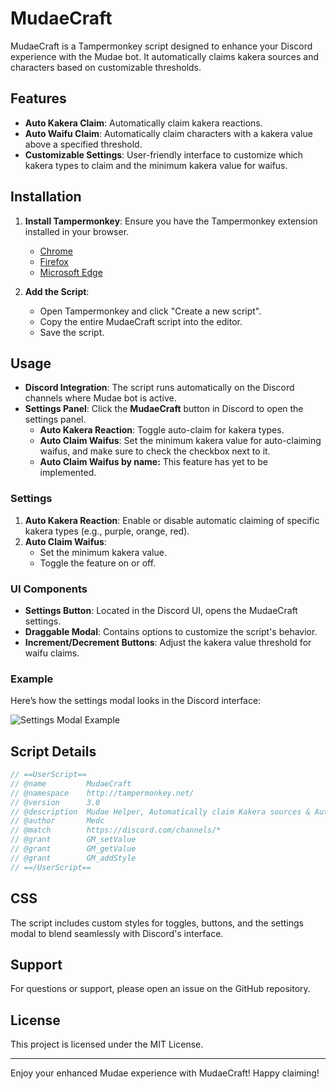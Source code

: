 # MudaeCraft

MudaeCraft is a Tampermonkey script designed to enhance your Discord experience with the Mudae bot. It automatically claims kakera sources and characters based on customizable thresholds.

## Features

- **Auto Kakera Claim**: Automatically claim kakera reactions. 
- **Auto Waifu Claim**: Automatically claim characters with a kakera value above a specified threshold.
- **Customizable Settings**: User-friendly interface to customize which kakera types to claim and the minimum kakera value for waifus.

## Installation

1. **Install Tampermonkey**: Ensure you have the Tampermonkey extension installed in your browser.
   - [Chrome](https://chrome.google.com/webstore/detail/tampermonkey/dhdgffkkebhmkfjojejmpbldmpobfkfo)
   - [Firefox](https://addons.mozilla.org/en-US/firefox/addon/tampermonkey/)
   - [Microsoft Edge](https://www.microsoft.com/en-us/p/tampermonkey/9nblggh5162s)

2. **Add the Script**:
   - Open Tampermonkey and click "Create a new script".
   - Copy the entire MudaeCraft script into the editor.
   - Save the script.

## Usage

- **Discord Integration**: The script runs automatically on the Discord channels where Mudae bot is active.
- **Settings Panel**: Click the **MudaeCraft** button in Discord to open the settings panel.
  - **Auto Kakera Reaction**: Toggle auto-claim for kakera types.
  - **Auto Claim Waifus**: Set the minimum kakera value for auto-claiming waifus, and make sure to check the checkbox next to it.
  - **Auto Claim Waifus by name:** This feature has yet to be implemented.

### Settings

1. **Auto Kakera Reaction**: Enable or disable automatic claiming of specific kakera types (e.g., purple, orange, red).
2. **Auto Claim Waifus**:
   - Set the minimum kakera value.
   - Toggle the feature on or off.

### UI Components

- **Settings Button**: Located in the Discord UI, opens the MudaeCraft settings.
- **Draggable Modal**: Contains options to customize the script's behavior.
- **Increment/Decrement Buttons**: Adjust the kakera value threshold for waifu claims.

### Example

Here’s how the settings modal looks in the Discord interface:

![Settings Modal Example](https://i.imgur.com/96Dvp9V.png)

## Script Details

```javascript
// ==UserScript==
// @name         MudaeCraft
// @namespace    http://tampermonkey.net/
// @version      3.0
// @description  Mudae Helper, Automatically claim Kakera sources & Automatically claim characters with a kakera > a given value.
// @author       Medc
// @match        https://discord.com/channels/*
// @grant        GM_setValue
// @grant        GM_getValue
// @grant        GM_addStyle
// ==/UserScript==
```

## CSS

The script includes custom styles for toggles, buttons, and the settings modal to blend seamlessly with Discord's interface.

## Support

For questions or support, please open an issue on the GitHub repository.

## License

This project is licensed under the MIT License.

---

Enjoy your enhanced Mudae experience with MudaeCraft! Happy claiming!
